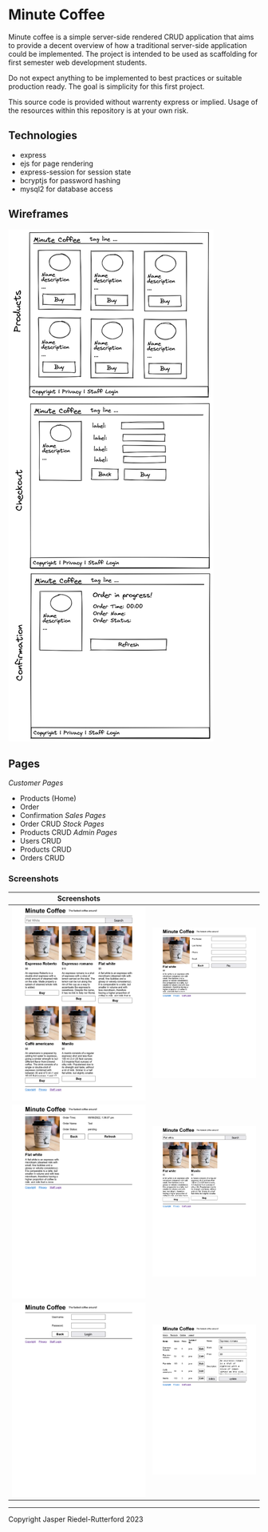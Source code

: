 # Minute Coffee

Minute coffee is a simple server-side rendered CRUD application that
aims to provide a decent overview of how a traditional server-side
application could be implemented. The project is intended to be used
as scaffolding for first semester web development students.

Do not expect anything to be implemented to best practices or suitable production ready. The goal is simplicity for this first project.

This source code is provided without warrenty express or implied. Usage of the resources within this repository is at your own risk.

## Technologies
-   express
-   ejs for page rendering
-   express-session for session state
-   bcryptjs for password hashing
-   mysql2 for database access

## Wireframes

![Draft wireframes](prototype/prototype%20wireframes.excalidraw.png)

## Pages

_Customer Pages_

-   Products (Home)
-   Order
-   Confirmation
    _Sales Pages_
-   Order CRUD
    _Stock Pages_
-   Products CRUD
    _Admin Pages_
-   Users CRUD
-   Products CRUD
-   Orders CRUD

### Screenshots

| Screenshots                                          |                                                            |
| ---------------------------------------------------- | ---------------------------------------------------------- |
| ![products screen](screenshots/all_products.png)     | ![buy product screen](screenshots/buy_product.png)         |
| ![order status screen](screenshots/order_status.png) | ![search products screen](screenshots/search_products.png) |
| ![login screen](screenshots/admin_login.png)         | ![product CRUD screen](screenshots/product_crud.png)       |

---

Copyright Jasper Riedel-Rutterford 2023
